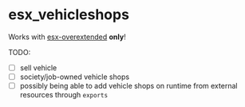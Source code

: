 # esx_vehicleshops

Works with [esx-overextended](https://github.com/esx-overextended/es_extended) **only**!

TODO:
- [ ] sell vehicle
- [ ] society/job-owned vehicle shops
- [ ] possibly being able to add vehicle shops on runtime from external resources through `exports`